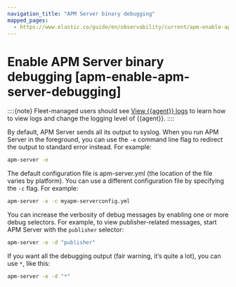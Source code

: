 ```yaml
---
navigation_title: "APM Server binary debugging"
mapped_pages:
  - https://www.elastic.co/guide/en/observability/current/apm-enable-apm-server-debugging.html
---
```




# Enable APM Server binary debugging [apm-enable-apm-server-debugging]


::::{note}
Fleet-managed users should see [View {{agent}} logs](/reference/fleet/monitor-elastic-agent.md) to learn how to view logs and change the logging level of {{agent}}.
::::


By default, APM Server sends all its output to syslog. When you run APM Server in the foreground, you can use the `-e` command line flag to redirect the output to standard error instead. For example:

```sh
apm-server -e
```

The default configuration file is apm-server.yml (the location of the file varies by platform). You can use a different configuration file by specifying the `-c` flag. For example:

```sh
apm-server -e -c myapm-serverconfig.yml
```

You can increase the verbosity of debug messages by enabling one or more debug selectors. For example, to view publisher-related messages, start APM Server with the `publisher` selector:

```sh
apm-server -e -d "publisher"
```

If you want all the debugging output (fair warning, it’s quite a lot), you can use `*`, like this:

```sh
apm-server -e -d "*"
```

